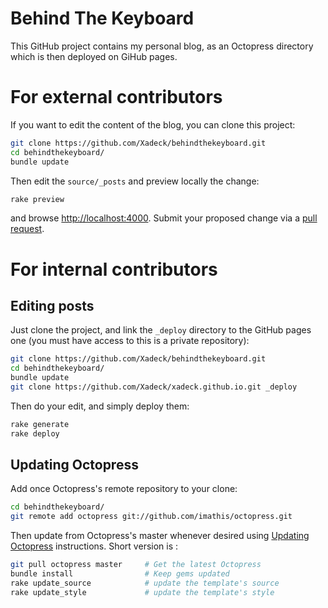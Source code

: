 Behind The Keyboard
====

This GitHub project contains my personal blog, as an Octopress directory which is then deployed on GiHub pages.

# For external contributors

If you want to edit the content of the blog, you can clone this project:
```bash
git clone https://github.com/Xadeck/behindthekeyboard.git
cd behindthekeyboard/
bundle update
```
Then edit the `source/_posts` and preview locally the change:
```bash
rake preview
```
and browse [http://localhost:4000](http://localhost:4000). Submit your proposed change via a [pull request](https://help.github.com/articles/using-pull-requests).

# For internal contributors

## Editing posts

Just clone the project, and link the `_deploy` directory to the GitHub pages one (you must have access to this is a private repository):

```bash
git clone https://github.com/Xadeck/behindthekeyboard.git
cd behindthekeyboard/
bundle update
git clone https://github.com/Xadeck/xadeck.github.io.git _deploy
```

Then do your edit, and simply deploy them:
``` bash
rake generate
rake deploy
```
## Updating Octopress

Add once Octopress's remote repository to your clone:
``` bash
cd behindthekeyboard/
git remote add octopress git://github.com/imathis/octopress.git
```

Then update from Octopress's master whenever desired using [Updating Octopress](http://octopress.org/docs/updating/) instructions. Short version is :
``` bash
git pull octopress master     # Get the latest Octopress
bundle install                # Keep gems updated
rake update_source            # update the template's source
rake update_style             # update the template's style
```



